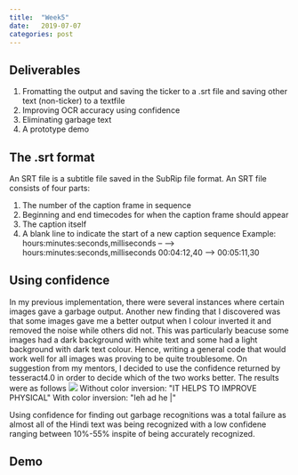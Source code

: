 ```yaml
---
title:  "Week5"
date:   2019-07-07
categories: post
---
```


## Deliverables
1. Fromatting the output and saving the ticker to a .srt file and saving other text (non-ticker) to a textfile
2. Improving OCR accuracy using confidence
3. Eliminating garbage text
4. A prototype demo

## The .srt format
An SRT file is a subtitle file saved in the SubRip file format.
An SRT file consists of four parts:
1. The number of the caption frame in sequence
2. Beginning and end timecodes for when the caption frame should appear
3. The caption itself
4. A blank line to indicate the start of a new caption sequence
Example:
  hours:minutes:seconds,milliseconds – –> hours:minutes:seconds,milliseconds
  00:04:12,40 --> 00:05:11,30

## Using confidence
In my previous implementation, there were several instances where certain images gave a garbage output. Another new finding that I discovered was that some images gave me a better output when I colour inverted it and removed the noise while others did not. This was particularly beacuse some images had a dark background with white text and some had a light background with dark text colour. Hence, writing a general code that would work well for all images was proving to be quite troublesome. On suggestion from my mentors, I decided to use the confidence returned by tesseract4.0 in order to decide which of the two works better.
The results were as follows
![](/blog/assets/article_images/5.1.jpg)
Without color inversion: "IT HELPS TO IMPROVE PHYSICAL"
With color inversion: "leh ad he |"

Using confidence for finding out garbage recognitions was a total failure as almost all of the Hindi text was being recognized with a low confidene ranging between 10%-55% inspite of being accurately recognized.

## Demo
